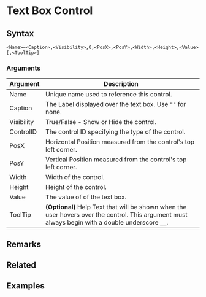 # Text Box Control

## Syntax

```pebakery
<Name>=<Caption>,<Visibility>,0,<PosX>,<PosY>,<Width>,<Height>,<Value>[,<ToolTip>]
```

### Arguments

| Argument | Description |
| --- | --- |
| Name | Unique name used to reference this control. |
| Caption | The Label displayed over the text box. Use `""` for none. |
| Visibility | True/False - Show or Hide the control. |
| ControlID | The control ID specifying the type of the control. |
| PosX | Horizontal Position measured from the control's top left corner. |
| PosY | Vertical Position measured from the control's top left corner. |
| Width | Width of the control. |
| Height | Height of the control. |
| Value | The value of of the text box. |
| ToolTip | **(Optional)** Help Text that will be shown when the user hovers over the control. This argument must always begin with a double underscore `__`. |

## Remarks

## Related

## Examples